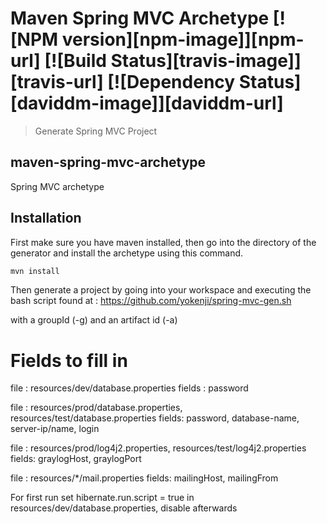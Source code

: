 # Maven Spring MVC Archetype [![NPM version][npm-image]][npm-url] [![Build Status][travis-image]][travis-url] [![Dependency Status][daviddm-image]][daviddm-url]
> Generate Spring MVC Project

## maven-spring-mvc-archetype
Spring MVC archetype

## Installation 
First make sure you have maven installed, then go into the directory of the generator and install the archetype using this command.

```bash
mvn install
```

Then generate a project by going into your workspace and executing the bash script found at : 
    https://github.com/yokenji/spring-mvc-gen.sh 

with a groupId (-g) and an artifact id (-a)



# Fields to fill in 
file : resources/dev/database.properties
    fields : password

file : resources/prod/database.properties, resources/test/database.properties
    fields: password, database-name, server-ip/name, login
    
file : resources/prod/log4j2.properties, resources/test/log4j2.properties
    fields: graylogHost, graylogPort

file : resources/*/mail.properties
    fields: mailingHost, mailingFrom

For first run set hibernate.run.script = true in resources/dev/database.properties, disable afterwards
